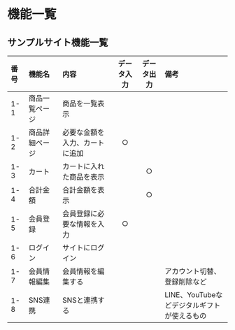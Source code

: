 # 機能一覧
## サンプルサイト機能一覧

|番号|機能名|内容|データ入力|データ出力|備考|
|:---|:---|:---|:---:|:---:|:---|
|1-1|商品一覧ページ|商品を一覧表示||||
|1-2|商品詳細ページ|必要な金額を入力、カートに追加|○|||
|1-3|カート|カートに入れた商品を表示||○||
|1-4|合計金額|合計金額を表示||○||
|1-5|会員登録|会員登録に必要な情報を入力|○|||
|1-6|ログイン|サイトにログイン||||
|1-7|会員情報編集|会員情報を編集する|||アカウント切替、登録削除など|
|1-8|SNS連携|SNSと連携する|||LINE、YouTubeなどデジタルギフト<br>が使えるもの|
